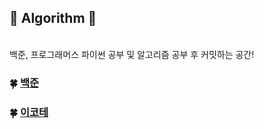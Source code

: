 ## :green_heart: Algorithm :green_heart:
<br/>
백준, 프로그래머스 파이썬 공부 및 알고리즘 공부 후 커밋하는 공간!<br/>


### :four_leaf_clover: [백준](https://github.com/Seyun-0106/Algorithm/tree/main/%EB%B0%B1%EC%A4%80)
### :four_leaf_clover: [이코테](https://github.com/Seyun-0106/Algorithm/tree/main/%EC%9D%B4%EC%BD%94%ED%85%8C)
